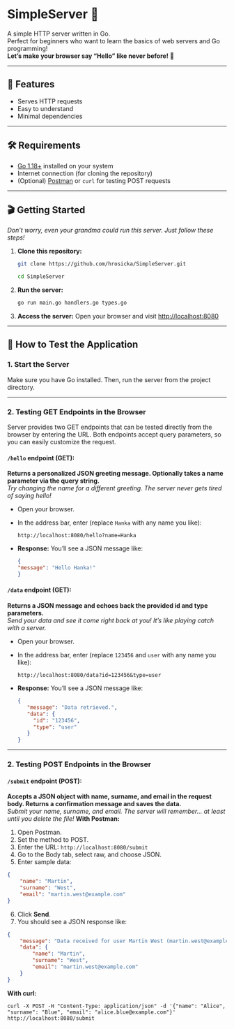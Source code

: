 # SimpleServer 🚀

A simple HTTP server written in Go.   
Perfect for beginners who want to learn the basics of web servers and Go programming!   
**Let’s make your browser say “Hello” like never before!** 👋

---

## 🧠 Features
- Serves HTTP requests
- Easy to understand 
- Minimal dependencies

---

## 🛠️ Requirements

- [Go 1.18+](https://go.dev/dl/) installed on your system
- Internet connection (for cloning the repository)
- (Optional) [Postman](https://www.postman.com/) or `curl` for testing POST requests

---

## 🎬 Getting Started
*Don’t worry, even your grandma could run this server. Just follow these steps!*

1. **Clone this repository:**
   ```bash
   git clone https://github.com/hrosicka/SimpleServer.git
   ```
   ```bash
   cd SimpleServer
   ```
   
2. **Run the server:**
   ```bash
   go run main.go handlers.go types.go
   ```

3. **Access the server:**
   Open your browser and visit [http://localhost:8080](http://localhost:8080)

---

## 🧪 How to Test the Application 

### 1. Start the Server

Make sure you have Go installed. Then, run the server from the project directory.

---

### 2. Testing GET Endpoints in the Browser

Server provides two GET endpoints that can be tested directly from the browser by entering the URL. Both endpoints accept query parameters, so you can easily customize the request.

#### `/hello` endpoint (GET):
**Returns a personalized JSON greeting message. Optionally takes a name parameter via the query string.**   
*Try changing the name for a different greeting. The server never gets tired of saying hello!*
- Open your browser.
- In the address bar, enter (replace ```Hanka``` with any name you like):

  ```
  http://localhost:8080/hello?name=Hanka
  ```

- **Response:** You’ll see a JSON message like:
  ```json
  {
  "message": "Hello Hanka!"
  }
  ```
  
#### `/data` endpoint (GET):
**Returns a JSON message and echoes back the provided id and type parameters.**   
*Send your data and see it come right back at you! It’s like playing catch with a server.*
- Open your browser.
- In the address bar, enter (replace ```123456``` and ```user``` with any name you like):

  ```
  http://localhost:8080/data?id=123456&type=user
  ```

- **Response:** You’ll see a JSON message like:
  ```json
  {
     "message": "Data retrieved.",
     "data": {
       "id": "123456",
       "type": "user"
     }
  }
  ```
  
---

### 2. Testing POST Endpoints in the Browser
#### `/submit` endpoint (POST):
**Accepts a JSON object with name, surname, and email in the request body. Returns a confirmation message and saves the data.**   
*Submit your name, surname, and email. The server will remember… at least until you delete the file!*
**With Postman:**

1. Open Postman.
2. Set the method to POST.
3. Enter the URL:
```http://localhost:8080/submit```
4. Go to the Body tab, select raw, and choose JSON.
5. Enter sample data:
```json
{
    "name": "Martin",
    "surname": "West",
    "email": "martin.west@example.com"
}
```
6. Click **Send**.
7. You should see a JSON response like:
```json
{
    "message": "Data received for user Martin West (martin.west@example.com).",
    "data": {
        "name": "Martin",
        "surname": "West",
        "email": "martin.west@example.com"
    }
}
```

**With curl:**
```
curl -X POST -H "Content-Type: application/json" -d '{"name": "Alice", "surname": "Blue", "email": "alice.blue@example.com"}' http://localhost:8080/submit
```

